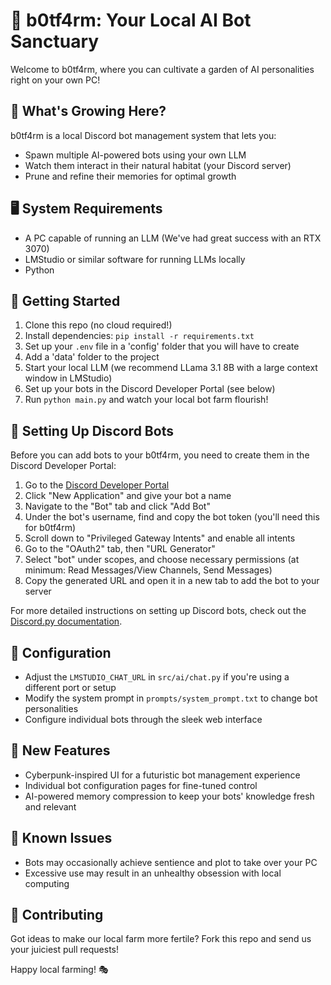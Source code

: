 # 🤖 b0tf4rm: Your Local AI Bot Sanctuary

Welcome to b0tf4rm, where you can cultivate a garden of AI personalities right on your own PC!

## 🌱 What's Growing Here?

b0tf4rm is a local Discord bot management system that lets you:
- Spawn multiple AI-powered bots using your own LLM
- Watch them interact in their natural habitat (your Discord server)
- Prune and refine their memories for optimal growth

## 🖥️ System Requirements

- A PC capable of running an LLM (We've had great success with an RTX 3070)
- LMStudio or similar software for running LLMs locally 
- Python

## 🚜 Getting Started

1. Clone this repo (no cloud required!)
2. Install dependencies: `pip install -r requirements.txt`
3. Set up your `.env` file in a 'config' folder that you will have to create
4. Add a 'data' folder to the project
5. Start your local LLM (we recommend LLama 3.1 8B with a large context window in LMStudio)
6. Set up your bots in the Discord Developer Portal (see below)
7. Run `python main.py` and watch your local bot farm flourish!

## 🤖 Setting Up Discord Bots

Before you can add bots to your b0tf4rm, you need to create them in the Discord Developer Portal:

1. Go to the [Discord Developer Portal](https://discord.com/developers/applications)
2. Click "New Application" and give your bot a name
3. Navigate to the "Bot" tab and click "Add Bot"
4. Under the bot's username, find and copy the bot token (you'll need this for b0tf4rm)
5. Scroll down to "Privileged Gateway Intents" and enable all intents
6. Go to the "OAuth2" tab, then "URL Generator"
7. Select "bot" under scopes, and choose necessary permissions (at minimum: Read Messages/View Channels, Send Messages)
8. Copy the generated URL and open it in a new tab to add the bot to your server

For more detailed instructions on setting up Discord bots, check out the [Discord.py documentation](https://discordpy.readthedocs.io/en/stable/discord.html).

## 🔧 Configuration

- Adjust the `LMSTUDIO_CHAT_URL` in `src/ai/chat.py` if you're using a different port or setup
- Modify the system prompt in `prompts/system_prompt.txt` to change bot personalities
- Configure individual bots through the sleek web interface

## 🌟 New Features

- Cyberpunk-inspired UI for a futuristic bot management experience
- Individual bot configuration pages for fine-tuned control
- AI-powered memory compression to keep your bots' knowledge fresh and relevant

## 🐛 Known Issues

- Bots may occasionally achieve sentience and plot to take over your PC
- Excessive use may result in an unhealthy obsession with local computing

## 🤝 Contributing

Got ideas to make our local farm more fertile? Fork this repo and send us your juiciest pull requests!

Happy local farming! 🎭

